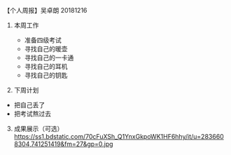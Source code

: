 【个人周报】吴卓朗 20181216

1. 本周工作
    - 准备四级考试
    - 寻找自己的暖壶
    - 寻找自己的一卡通
    - 寻找自己的耳机
    - 寻找自己的钥匙
 	
2. 下周计划
  - 把自己丢了
  - 把考试熬过去
  
3. 成果展示（可选）
	https://ss1.bdstatic.com/70cFuXSh_Q1YnxGkpoWK1HF6hhy/it/u=2836608304,741251419&fm=27&gp=0.jpg
